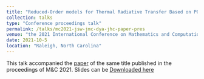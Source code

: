 ```yaml
---
title: "Reduced-Order models for Thermal Radiative Transfer Based on POD-Galerkin Method and Low-Order Quasidiffusion Equations"
collection: talks
type: "Conference proceedings talk"
permalink: /talks/mc2021-jsw-jmc-dya-jhc-paper-pres
venue: "the 2021 International Conference on Mathematics and Computational Methods Applied to Nuclear Science and Engineering (M&C 2021)"
date: 2021-10-5
location: "Raleigh, North Carolina"
---
```


This talk accompanied the [paper](https://josephcoale.github.io/publication/6-jmc-dya-mc2021-ppod) of the same title published in the proceedings of M&C 2021.
Slides can be [Downloaded here](http://josephcoale.github.io/files/jmc-dya-mc2021-ppod_pres.pdf)
